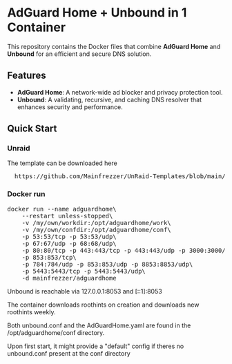 # AdGuard Home + Unbound in 1 Container

This repository contains the Docker files that combine **AdGuard Home** and **Unbound** for an efficient and secure DNS solution. 

## Features
- **AdGuard Home**: A network-wide ad blocker and privacy protection tool.
- **Unbound**: A validating, recursive, and caching DNS resolver that enhances security and performance.

## Quick Start

### Unraid
The template can be downloaded here
<pre>
  https://github.com/Mainfrezzer/UnRaid-Templates/blob/main/my-AdGuard-Home-Unbound.xml
</pre>

### Docker run
<pre>
docker run --name adguardhome\
    --restart unless-stopped\
    -v /my/own/workdir:/opt/adguardhome/work\
    -v /my/own/confdir:/opt/adguardhome/conf\
    -p 53:53/tcp -p 53:53/udp\
    -p 67:67/udp -p 68:68/udp\
    -p 80:80/tcp -p 443:443/tcp -p 443:443/udp -p 3000:3000/tcp\
    -p 853:853/tcp\
    -p 784:784/udp -p 853:853/udp -p 8853:8853/udp\
    -p 5443:5443/tcp -p 5443:5443/udp\
    -d mainfrezzer/adguardhome
</pre>

Unbound is reachable via 127.0.0.1:8053 and [::1]:8053


The container downloads roothints on creation and downloads new roothints weekly.

Both unbound.conf and the AdGuardHome.yaml are found in the /opt/adguardhome/conf directory.

Upon first start, it might provide a "default" config if theres no unbound.conf present at the conf directory
